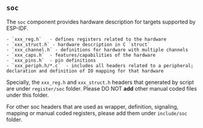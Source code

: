 ## `soc` ##

The `soc` component provides hardware description for targets supported by ESP-IDF.

    - `xxx_reg.h`   - defines registers related to the hardware
    - `xxx_struct.h` - hardware description in C `struct`
    - `xxx_channel.h` - definitions for hardware with multiple channels
    - `xxx_caps.h`  - features/capabilities of the hardware
    - `xxx_pins.h`  - pin definitions
    - `xxx_periph.h/*.c`  - includes all headers related to a peripheral; declaration and definition of IO mapping for that hardware

Specially, the `xxx_reg.h` and `xxx_struct.h` headers that generated by script are under `register/soc` folder. Please DO NOT **add** other manual coded files under this folder.

For other soc headers that are used as wrapper, definition, signaling, mapping or manual coded registers, please add them under `include/soc` folder.
